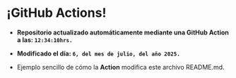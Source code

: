 # ¡GitHub Actions!
* **Repositorio actualizado automáticamente mediante una GitHub Action a las: `12:34:10hrs.`**
* **Modificado el día: `6, del mes de julio, del año 2025.`**

* Ejemplo sencillo de cómo la **Action** modifica este archivo README.md.
